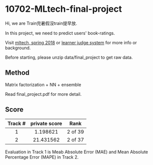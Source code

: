 # 10702-MLtech-final-project

Hi, we are Train完暑假沒train提早放.

In this project, we need to predict users' book-ratings.

Visit <a href="https://www.csie.ntu.edu.tw/~htlin/course/mltech18spring/">mltech, spring 2018</a> or <a href="https://learner.csie.ntu.edu.tw/judge/ml18spring/track1/">learner judge system</a> for more info or background.

Before starting, please unzip data/final_project to get raw data.

## Method

Matrix factorization + NN + ensemble

Read final_project.pdf for more detail.

## Score
| Track #   | private score |   Rank   |
|:---------:|:-------------:|:--------:|
|     1     |     1.198621  |  2 of 39 |
|     2     |    21.431562  |  2 of 37 |

Evaluation in Track 1 is Meab Absolute Error (MAE) and Mean Absolute Percentage Error (MAPE) in Track 2.
